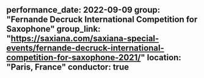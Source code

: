 performance_date: 2022-09-09
group: "Fernande Decruck International Competition for Saxophone"
group_link: "https://saxiana.com/saxiana-special-events/fernande-decruck-international-competition-for-saxophone-2021/"
location: "Paris, France"
conductor: true
---
